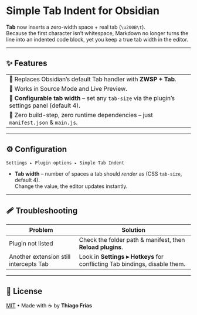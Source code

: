 # Simple Tab Indent for Obsidian

**Tab** now inserts a zero-width space + real tab (`\u200B\t`).  
Because the first character isn’t whitespace, Markdown no longer turns the line into an indented code block, yet you keep a true tab width in the editor.

---

## ✨ Features

|                                                                                                 |     |
| ----------------------------------------------------------------------------------------------- | --- |
| 🔹 Replaces Obsidian’s default Tab handler with **ZWSP + Tab**.                                 |
| 🔹 Works in Source Mode and Live Preview.                                                       |
| 🔹 **Configurable tab width** – set any `tab-size` via the plugin’s settings panel (default 4). |
| 🔹 Zero build-step, zero runtime dependencies – just `manifest.json` & `main.js`.               |

---

## ⚙️ Configuration

`Settings ▸ Plugin options ▸ Simple Tab Indent`

- **Tab width** – number of spaces a tab should _render_ as (CSS `tab-size`, default 4).  
  Change the value, the editor updates instantly.

---

## 🩹 Troubleshooting

| Problem                                | Solution                                                                   |
| -------------------------------------- | -------------------------------------------------------------------------- |
| Plugin not listed                      | Check the folder path & manifest, then **Reload plugins**.                 |
| Another extension still intercepts Tab | Look in **Settings ▸ Hotkeys** for conflicting Tab bindings, disable them. |

---

## 📜 License

[MIT](LICENSE) • Made with ☕ by **Thiago Frias**
